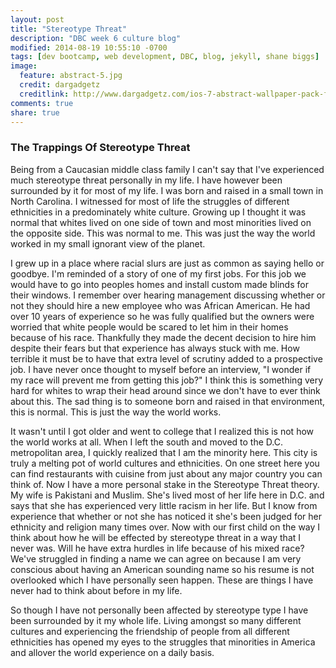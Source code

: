 ```yaml
---
layout: post
title: "Stereotype Threat"
description: "DBC week 6 culture blog"
modified: 2014-08-19 10:55:10 -0700
tags: [dev bootcamp, web development, DBC, blog, jekyll, shane biggs]
image:
  feature: abstract-5.jpg
  credit: dargadgetz
  creditlink: http://www.dargadgetz.com/ios-7-abstract-wallpaper-pack-for-iphone-5-and-ipod-touch-retina/ 
comments: true
share: true
---
```


### The Trappings Of Stereotype Threat

Being from a Caucasian middle class family I can't say that I've experienced much stereotype threat personally in my life. I have however been surrounded by it for most of my life. I was born and raised in a small town in North Carolina. I witnessed for most of life the struggles of different ethnicities in a predominately white culture. Growing up I thought it was normal that whites lived on one side of town and most minorities lived on the opposite side. This was normal to me. This was just the way the world worked in my small ignorant view of the planet.
							
I grew up in a place where racial slurs are just as common as saying hello or goodbye. I'm reminded of a story of one of my first jobs. For this job we would have to go into peoples homes and install custom made blinds for their windows. I remember over hearing management discussing whether or not they should hire a new employee who was African American. He had over 10 years of experience so he was fully qualified but the owners were worried that white people would be scared to let him in their homes because of his race. Thankfully they made the decent decision to hire him despite their fears but that experience has always stuck with me. How terrible it must be to have that extra level of scrutiny added to a prospective job. I have never once thought to myself before an interview, "I wonder if my race will prevent me from getting this job?" I think this is something very hard for whites to wrap their head around since we don't have to ever think about this. The sad thing is to someone born and raised in that environment, this is normal. This is just the way the world works.
							
It wasn't until I got older and went to college that I realized this is not how the world works at all. When I left the south and moved to the D.C. metropolitan area, I quickly realized that I am the minority here. This city is truly a melting pot of world cultures and ethnicities. On one street here you can find restaurants with cuisine from just about any major country you can think of. Now I have a more personal stake in the Stereotype Threat theory. My wife is Pakistani and Muslim. She's lived most of her life here in D.C. and says that she has experienced very little racism in her life. But I know from experience that whether or not she has noticed it she's been judged for her ethnicity and religion many times over. Now with our first child on the way I think about how he will be effected by stereotype threat in a way that I never was. Will he have extra hurdles in life because of his mixed race? We've struggled in finding a name we can agree on because I am very conscious about having an American sounding name so his resume is not overlooked which I have personally seen happen. These are things I have never had to think about before in my life.
						
So though I have not personally been affected by stereotype type I have been surrounded by it my whole life. Living amongst so many different cultures and experiencing the friendship of people from all different ethnicities has opened my eyes to the struggles that minorities in America and allover the world experience on a daily basis.